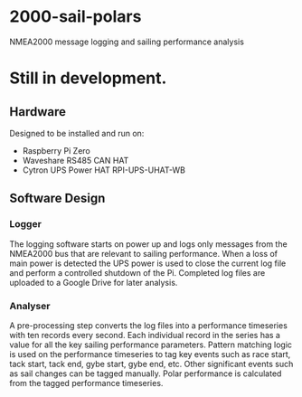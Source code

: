 # 2000-sail-polars
NMEA2000 message logging and sailing performance analysis

# Still in development.

## Hardware
Designed to be installed and run on: 
* Raspberry Pi Zero
* Waveshare RS485 CAN HAT
* Cytron UPS Power HAT RPI-UPS-UHAT-WB

## Software Design
### Logger
The logging software starts on power up and logs only messages from the NMEA2000 bus that are relevant to sailing performance. When a loss of main power is detected the UPS power is used to close the current log file and perform a controlled shutdown of the Pi.
Completed log files are uploaded to a Google Drive for later analysis.
### Analyser
A pre-processing step converts the log files into a performance timeseries with ten records every second.  Each individual record in the series has a value for all the key sailing performance parameters.
Pattern matching logic is used on the performance timeseries to tag key events such as race start, tack start, tack end, gybe start, gybe end, etc.  Other significant events such as sail changes can be tagged manually.
Polar performance is calculated from the tagged performance timeseries.
